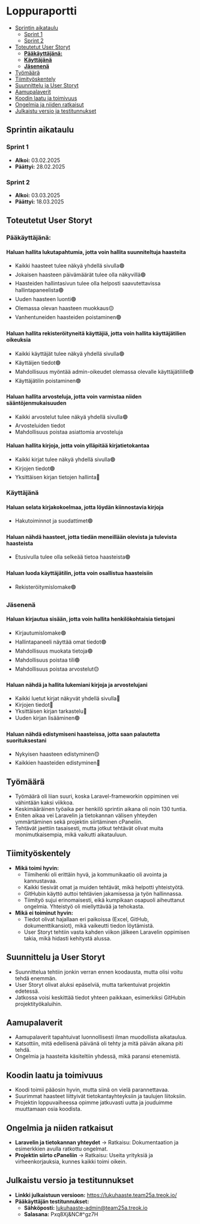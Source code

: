 # Loppuraportti
<!-- TOC tocDepth:2..3 chapterDepth:2..6 -->

- [Sprintin aikataulu](#sprintin-aikataulu)
  - [Sprint 1](#sprint-1)
  - [Sprint 2](#sprint-2)
- [Toteutetut User Storyt](#toteutetut-user-storyt)
  - [**Pääkäyttäjänä:**](#pääkäyttäjänä)
  - [**Käyttäjänä**](#käyttäjänä)
  - [**Jäsenenä**](#jäsenenä)
- [Työmäärä](#työmäärä)
- [Tiimityöskentely](#tiimityöskentely)
- [Suunnittelu ja User Storyt](#suunnittelu-ja-user-storyt)
- [Aamupalaverit](#aamupalaverit)
- [Koodin laatu ja toimivuus](#koodin-laatu-ja-toimivuus)
- [Ongelmia ja niiden ratkaisut](#ongelmia-ja-niiden-ratkaisut)
- [Julkaistu versio ja testitunnukset](#julkaistu-versio-ja-testitunnukset)

<!-- /TOC -->
## Sprintin aikataulu
### Sprint 1
- **Alkoi:** 03.02.2025
- **Päättyi:** 28.02.2025

### Sprint 2
- **Alkoi:** 03.03.2025
- **Päättyi:** 18.03.2025

## Toteutetut User Storyt

### **Pääkäyttäjänä:**

#### **Haluan hallita lukutapahtumia, jotta voin hallita suunniteltuja haasteita**
- Kaikki haasteet tulee näkyä yhdellä sivulla🟢
- Jokaisen haasteen päivämäärät tulee olla näkyvillä🟢
- Haasteiden hallintasivun tulee olla helposti saavutettavissa hallintapaneelista🟢
- Uuden haasteen luonti🟢
- Olemassa olevan haasteen muokkaus🟡
- Vanhentuneiden haasteiden poistaminen🟢

#### **Haluan hallita rekisteröityneitä käyttäjiä, jotta voin hallita käyttäjätilien oikeuksia**
- Kaikki käyttäjät tulee näkyä yhdellä sivulla🟢
- Käyttäijen tiedot🟢
- Mahdollisuus myöntää admin-oikeudet olemassa olevalle käyttäjätilille🟢
- Käyttäjätilin poistaminen🟢

#### **Haluan hallita arvosteluja, jotta voin varmistaa niiden sääntöjenmukaisuuden**
- Kaikki arvostelut tulee näkyä yhdellä sivulla🟢
- Arvosteluiden tiedot
- Mahdollisuus poistaa asiattomia arvosteluja

#### **Haluan hallita kirjoja, jotta voin ylläpitää kirjatietokantaa**
- Kaikki kirjat tulee näkyä yhdellä sivulla🟢
- Kirjojen tiedot🟢
- Yksittäisen kirjan tietojen hallinta🔴

### **Käyttäjänä**

#### **Haluan selata kirjakokoelmaa, jotta löydän kiinnostavia kirjoja**
- Hakutoiminnot ja suodattimet🟢

#### **Haluan nähdä haasteet, jotta tiedän meneillään olevista ja tulevista haasteista**
- Etusivulla tulee olla selkeää tietoa haasteista🟢

#### **Haluan luoda käyttäjätilin, jotta voin osallistua haasteisiin**
- Rekisteröitymislomake🟢

### **Jäsenenä**

#### **Haluan kirjautua sisään, jotta voin hallita henkilökohtaisia tietojani**
- Kirjautumislomake🟢
- Hallintapaneeli näyttää omat tiedot🟢
- Mahdollisuus muokata tietoja🟢
- Mahdollisuus poistaa tili🟢
- Mahdollisuus poistaa arvostelut🟡

#### **Haluan nähdä ja hallita lukemiani kirjoja ja arvostelujani**
- Kaikki luetut kirjat näkyvät yhdellä sivulla🔴
- Kirjojen tiedot🔴
- Yksittäisen kirjan tarkastelu🔴
- Uuden kirjan lisääminen🟢

#### **Haluan nähdä edistymiseni haasteissa, jotta saan palautetta suorituksestani**
- Nykyisen haasteen edistyminen🟡
- Kaikkien haasteiden edistyminen🔴

## Työmäärä
- Työmäärä oli liian suuri, koska Laravel-frameworkin oppiminen vei vähintään kaksi viikkoa.
- Keskimääräinen työaika per henkilö sprintin aikana oli noin 130 tuntia.
- Eniten aikaa vei Laravelin ja tietokannan välisen yhteyden ymmärtäminen sekä projektin siirtäminen cPaneliin.
- Tehtävät jaettiin tasaisesti, mutta jotkut tehtävät olivat muita monimutkaisempia, mikä vaikutti aikatauluun.

## Tiimityöskentely
- **Mikä toimi hyvin:**
  - Tiimihenki oli erittäin hyvä, ja kommunikaatio oli avointa ja kannustavaa.
  - Kaikki tiesivät omat ja muiden tehtävät, mikä helpotti yhteistyötä.
  - GitHubin käyttö auttoi tehtävien jakamisessa ja työn hallinnassa.
  - Tiimityö sujui erinomaisesti, eikä kumpikaan osapuoli aiheuttanut ongelmia. Yhteistyö oli miellyttävää ja tehokasta.
- **Mikä ei toiminut hyvin:**
  - Tiedot olivat hajallaan eri paikoissa (Excel, GitHub, dokumenttikansiot), mikä vaikeutti tiedon löytämistä.
  - User Storyt tehtiin vasta kahden viikon jälkeen Laravelin oppimisen takia, mikä hidasti kehitystä alussa.

## Suunnittelu ja User Storyt
- Suunnittelua tehtiin jonkin verran ennen koodausta, mutta olisi voitu tehdä enemmän.
- User Storyt olivat aluksi epäselviä, mutta tarkentuivat projektin edetessä.
- Jatkossa voisi keskittää tiedot yhteen paikkaan, esimerkiksi GitHubin projektityökaluihin.

## Aamupalaverit
- Aamupalaverit tapahtuivat luonnollisesti ilman muodollista aikataulua.
- Katsottiin, mitä edellisenä päivänä oli tehty ja mitä päivän aikana piti tehdä.
- Ongelmia ja haasteita käsiteltiin yhdessä, mikä paransi etenemistä.

## Koodin laatu ja toimivuus
- Koodi toimii pääosin hyvin, mutta siinä on vielä parannettavaa.
- Suurimmat haasteet liittyivät tietokantayhteyksiin ja taulujen liitoksiin.
- Projektin loppuvaiheessa opimme jatkuvasti uutta ja jouduimme muuttamaan osia koodista.

## Ongelmia ja niiden ratkaisut
- **Laravelin ja tietokannan yhteydet** → Ratkaisu: Dokumentaation ja esimerkkien avulla ratkottu ongelmat.
- **Projektin siirto cPaneliin** → Ratkaisu: Useita yrityksiä ja virheenkorjauksia, kunnes kaikki toimi oikein.

## Julkaistu versio ja testitunnukset
- **Linkki julkaistuun versioon:** https://lukuhaaste.team25a.treok.io/
- **Pääkäyttäjän testitunnukset:**
  - **Sähköposti:** lukuhaaste-admin@team25a.treok.io
  - **Salasana:** Pxq8Xj&NC#^gz7H